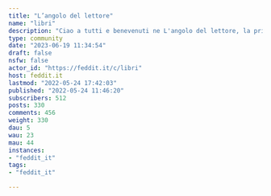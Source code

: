 ```yaml
---
title: "L’angolo del lettore" 
name: "libri"
description: "Ciao a tutti e benevenuti ne L'angolo del lettore, la prima comunità di Feddit dedicata alla lettura.Qui possiamo condividere consigli di lettura, opinioni personali e recensioni, interviste ad autori/editori/addetti ai lavori e novità in uscita.Per prima cosa vi invito a dare un'occhiata al post **Guida all'utilizzo di Feddit** e alla sidebar contenente le regole del server Feddit.https://feddit.it/post/6In aggiunta alle regole del server,  eccone altre relative alla nostra comunità: 🚫  Non è consentito usare questo spazio per promuovere e/o spammare libri autoprodotti. 🚫  Pubblicando una recensione è assolutamente obbligatorio includere un AVVISO SPOILER, se presente.⚠  Evitiamo di usare **link Amazon** o di altri grossi store preferendo, ove possibile, la pagina dedicata sul sito dell'editore.Il rispetto reciproco è fondamentale per creare un luogo di confronto sereno e piacevole.Pensiamo prima di postare e/o commentare... 🤔 "
type: community
date: "2023-06-19 11:34:54"
draft: false
nsfw: false
actor_id: "https://feddit.it/c/libri"
host: feddit.it
lastmod: "2022-05-24 17:42:03"
published: "2022-05-24 11:46:20"
subscribers: 512
posts: 330
comments: 456
weight: 330
dau: 5
wau: 23
mau: 44
instances:
- "feddit_it"
tags: 
- "feddit_it"

---
```

